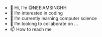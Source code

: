 - 👋 Hi, I’m @NEElAMSINGHH
- 👀 I’m interested in coding 
- 🌱 I’m currently learning computer science
- 💞️ I’m looking to collaborate on ...
- 📫 How to reach me 

<!---
NEElAMSINGHH/NEElAMSINGHH is a ✨ special ✨ repository because its `README.md` (this file) appears on your GitHub profile.
You can click the Preview link to take a look at your changes.
--->
